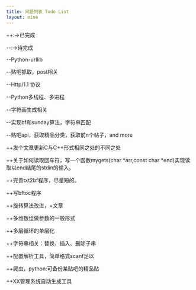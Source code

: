 ```yaml
---
title: 问题列表 Todo List
layout: mine
---
```


++:->已完成

--:->待完成

--Python-urllib

--贴吧抓取，post相关

--Http/1.1 协议

--Python多线程、多进程

--字符画生成相关

--实现bf和sunday算法，字符串匹配

--贴吧api，获取精品分类，获取前n个帖子，and more

++发个文章更新C与C++形式相同之处的不同之处

++关于如何读取回车符，写一个函数mygets(char \*arr,const char \*end)实现读取以end结尾的stdin的输入。

++完善txt2bf程序，尽量短的。

++写bftoc程序

++旋转算法改进，+文章

++多维数组做参数的一般形式

++多层循环的单层化

++字符串相关：替换、插入、删除子串

++配置解析工具，简单格式scanf足以

++爬虫，python:可备份某贴吧的精品贴

++XX管理系统自动生成工具


